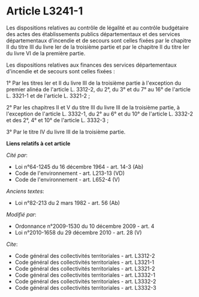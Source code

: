 # Article L3241-1

Les dispositions relatives au contrôle de légalité et au contrôle budgétaire des actes des établissements publics
départementaux et des services départementaux d'incendie et de secours sont celles fixées par le chapitre II du titre III du
livre Ier de la troisième partie et par le chapitre II du titre Ier du livre VI de la première partie. 

Les dispositions relatives aux finances des services départementaux d'incendie et de secours sont celles fixées : 

1° Par les titres Ier et II du livre III de la troisième partie à l'exception du premier alinéa de l'article L. 3312-2, du
2°, du 3° et du 7° au 16° de l'article L. 3321-1 et de l'article L. 3321-2 ; 

2° Par les chapitres II et V du titre III du livre III de la troisième partie, à l'exception de l'article L. 3332-1, du 2° au
6° et du 10° de l'article L. 3332-2 et des 2°, 4° et 10° de l'article L. 3332-3 ; 

3° Par le titre IV du livre III de la troisième partie.

**Liens relatifs à cet article**

_Cité par_:

  - Loi n°64-1245 du 16 décembre 1964 - art. 14-3 (Ab)
  - Code de l'environnement - art. L213-13 (VD)
  - Code de l'environnement - art. L652-4 (V)

_Anciens textes_:

  - Loi n°82-213 du 2 mars 1982 - art. 56 (Ab)

_Modifié par_:

  - Ordonnance n°2009-1530 du 10 décembre 2009 - art. 4
  - Loi n°2010-1658 du 29 décembre 2010 - art. 28 (V)

_Cite_:

  - Code général des collectivités territoriales - art. L3312-2
  - Code général des collectivités territoriales - art. L3321-1
  - Code général des collectivités territoriales - art. L3321-2
  - Code général des collectivités territoriales - art. L3332-1
  - Code général des collectivités territoriales - art. L3332-2
  - Code général des collectivités territoriales - art. L3332-3
